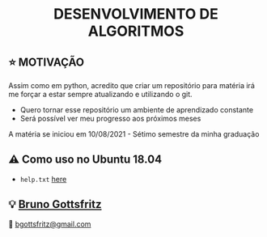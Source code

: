 <h1 align="center">DESENVOLVIMENTO DE ALGORITMOS</h1>

## :star: MOTIVAÇÃO

Assim como em python, acredito que criar um repositório para matéria irá me forçar a estar sempre atualizando e utilizando o git.

 - Quero tornar esse repositório um ambiente de aprendizado constante
 - Será possível ver meu progresso aos próximos meses

A matéria se iniciou em 10/08/2021 - Sétimo semestre da minha graduação
 

## :warning: Como uso no Ubuntu 18.04

- <code>help.txt</code>     [here](https://github.com/bruno-gs/fritz_recognizer_image/blob/main/requirements.txt)

## :bulb: [Bruno Gottsfritz](https://github.com/bruno-gs)

:email: bgottsfritz@gmail.com
